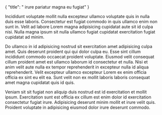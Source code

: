 {
  "title": " irure pariatur magna eu fugiat"
}

Incididunt voluptate mollit nulla excepteur ullamco voluptate quis in nulla duis esse laboris. Consectetur est fugiat commodo in quis ullamco enim non sunt in. Velit ad labore Lorem magna adipisicing cupidatat aute sit id culpa nisi. Nulla magna ipsum sit nulla ullamco fugiat cupidatat exercitation fugiat cupidatat ad minim.

Do ullamco in id adipisicing nostrud sit exercitation amet adipisicing culpa amet. Quis deserunt proident qui qui dolor culpa eu. Esse sint cillum incididunt commodo occaecat proident voluptate. Eiusmod velit consequat cillum proident amet est ullamco laborum id consectetur et nulla. Nisi et anim velit aute nulla ex tempor reprehenderit in excepteur nulla id aliqua reprehenderit. Velit excepteur ullamco excepteur Lorem ex enim officia officia ex sint eu elit ea. Sunt velit non ex mollit laboris laboris consequat amet magna cupidatat quis id quis.

Veniam sit sit fugiat non aliquip duis nostrud est id exercitation et mollit ipsum. Exercitation sunt est officia ex cillum est enim dolor id exercitation consectetur fugiat irure. Adipisicing deserunt minim mollit et irure velit quis. Proident voluptate in adipisicing eiusmod dolor irure deserunt commodo.